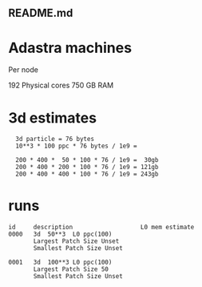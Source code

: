 ## README.md



# Adastra machines

Per node

192 Physical cores
750 GB RAM


# 3d estimates

```
  3d particle = 76 bytes
  10**3 * 100 ppc * 76 bytes / 1e9 =

  200 * 400 *  50 * 100 * 76 / 1e9 =  30gb
  200 * 400 * 200 * 100 * 76 / 1e9 = 121gb
  200 * 400 * 400 * 100 * 76 / 1e9 = 243gb
```


# runs

```
id     description                   L0 mem estimate
0000   3d  50**3  L0 ppc(100)
       Largest Patch Size Unset
       Smallest Patch Size Unset

0001   3d  100**3 L0 ppc(100)
       Largest Patch Size 50
       Smallest Patch Size Unset




```









